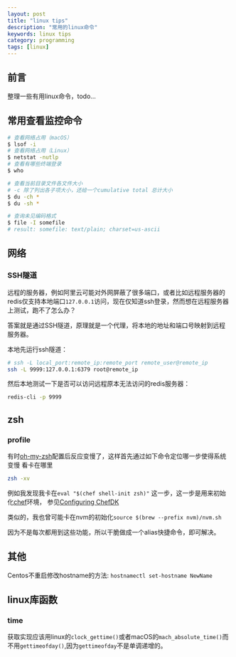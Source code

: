 ```yaml
---
layout: post
title: "linux tips"
description: "常用的linux命令"
keywords: linux tips
category: programming
tags: [linux]
---
```


## 前言

整理一些有用linux命令，todo...

## 常用查看监控命令

```bash
# 查看网络占用（macOS）
$ lsof -i
# 查看网络占用（Linux）
$ netstat -nutlp
# 查看有哪些终端登录
$ who

# 查看当前目录文件各文件大小
# -c 除了列出各子项大小，还给一个cumulative total 总计大小
$ du -ch *
$ du -sh *

# 查询未见编码格式
$ file -I somefile
# result: somefile: text/plain; charset=us-ascii
```

## 网络

### SSH隧道

远程的服务器，例如阿里云可能对外网屏蔽了很多端口，或者比如远程服务器的redis仅支持本地端口`127.0.0.1`访问，现在仅知道ssh登录，然而想在远程服务器上测试，跑不了怎么办？

答案就是通过SSH隧道，原理就是一个代理，将本地的地址和端口号映射到远程服务器。

本地先运行ssh隧道：

```sh
# ssh -L local_port:remote_ip:remote_port remote_user@remote_ip
ssh -L 9999:127.0.0.1:6379 root@remote_ip
```
然后本地测试一下是否可以访问远程原本无法访问的redis服务器：

```sh
redis-cli -p 9999
```

## zsh

### profile

有时[oh-my-zsh](https://github.com/robbyrussell/oh-my-zsh)配置后反应变慢了，这样首先通过如下命令定位哪一步使得系统变慢 看卡在哪里

```bash
zsh -xv
```

例如我发现我卡在`eval "$(chef shell-init zsh)"` 这一步，这一步是用来初始化[chef](https://github.com/chef/chef)环境，
参见[Configuring ChefDK](https://docs.chef.io/chefdk_setup.html)

类似的，我也曾可能卡在nvm的初始化`source $(brew --prefix nvm)/nvm.sh`

因为不是每次都用到这些功能，所以干脆做成一个alias快捷命令，即可解决。

## 其他

Centos不重启修改hostname的方法: `hostnamectl set-hostname NewName`


## linux库函数

### time
获取实现应该用linux的`clock_gettime()`或者macOS的`mach_absolute_time()`而不用`gettimeofday()`,因为`gettimeofday`不是单调递增的。
